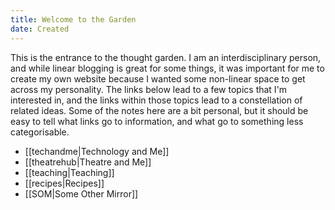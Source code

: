 ```yaml
---
title: Welcome to the Garden
date: Created
---
```

This is the entrance to the thought garden. I am an interdisciplinary person, and while linear blogging is great for some things, it was important for me to create my own website because I wanted some non-linear space to get across my personality. The links below lead to a few topics that I'm interested in, and the links within those topics lead to a constellation of related ideas. Some of the notes here are a bit personal, but it should be easy to tell what links go to information, and what go to something less categorisable.

- [[techandme|Technology and Me]]
- [[theatrehub|Theatre and Me]]
- [[teaching|Teaching]]
- [[recipes|Recipes]]
- [[SOM|Some Other Mirror]]
